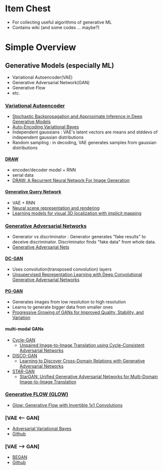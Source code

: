# Item Chest
- For collecting useful algorithms of generative ML
- Contains wiki (and some codes ... maybe?)

# Simple Overview

## Generative Models (especially ML)
- Variational Autoencoder(VAE)
- Generative Adversarial Network(GAN)
- Generative Flow
- etc.

### [Variational Autoencoder](Wiki/VAE.md)
- [Stochastic Backpropagation and Approximate Inference in Deep Generative Models](https://arxiv.org/abs/1312.6114)
- [Auto-Encoding Variational Bayes](https://arxiv.org/abs/1312.6114)
- Independent gaussians : VAE's latent vectors are means and stddevs of independent gaussian distributions
- Random sampling : in decoding, VAE generates samples from gaussian distributions

#### [DRAW](Wiki/DRAW.md)
- encoder/decoder model + RNN
- serial data
- [DRAW: A Recurrent Neural Network For Image Generation](https://arxiv.org/abs/1502.04623)

#### [Generative Query Network](Wiki/GQN.md)
- VAE + RNN
- [Neural scene representation and rendering](https://deepmind.com/blog/neural-scene-representation-and-rendering/)
- [Learning models for visual 3D localization with implicit mapping](https://arxiv.org/pdf/1807.03149.pdf)

### [Generative Adversarial Networks](Wiki/GAN.md)
- Generator vs discriminator : Generator generates "fake results" to deceive discriminator. Discriminator finds "fake data" from whole data.
- [Generative Adversarial Nets](https://arxiv.org/abs/1406.2661)

#### [DC-GAN](Wiki/DCGAN.md)
  - Uses convolution(transposed convolution) layers
  - [Unsupervised Representation Learning with Deep Convolutional Generative Adversarial Networks](https://arxiv.org/abs/1511.06434)

#### [PG-GAN](Wiki/PGGAN.md)
  - Generates images from low resolution to high resolution
  - Learns to generate bigger data from smaller ones
  - [Progressive Growing of GANs for Improved Quality, Stability, and Variation](https://arxiv.org/abs/1710.10196)

#### multi-modal GANs
  - [Cycle-GAN](Wiki/CycleGAN.md)
    - [Unpaired Image-to-Image Translation using Cycle-Consistent Adversarial Networks](https://arxiv.org/abs/1703.10593)
  - [DISCO-GAN](Wiki/DiscoGAN.md)
    - [Learning to Discover Cross-Domain Relations with Generative Adversarial Networks](https://arxiv.org/abs/1703.05192)
  - [STAR-GAN](Wiki/StarGAN.md)
    - [StarGAN: Unified Generative Adversarial Networks for Multi-Domain Image-to-Image Translation](https://arxiv.org/abs/1711.09020)

### [Generative FLOW (GLOW)](Wiki/GLOW.md)
- [Glow: Generative Flow with Invertible 1x1 Convolutions](https://arxiv.org/abs/1807.03039)

### [VAE <-- GAN]
- [Adversarial Variational Bayes](https://arxiv.org/abs/1701.04722)
- [Github](https://github.com/LMescheder/AdversarialVariationalBayes)

### [VAE --> GAN]
- [BEGAN](https://arxiv.org/abs/1703.10717)
- [Github](https://github.com/carpedm20/BEGAN-tensorflow)
